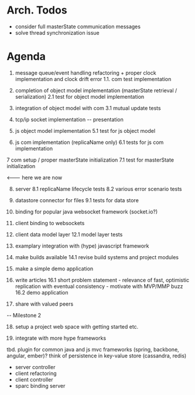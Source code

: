 # Arch. Todos
* consider full masterState communication messages
* solve thread synchronization issue


# Agenda
1. message queue/event handling refactoring + proper clock implementation and clock drift error
1.1. com test implementation
2. completion of object model implementation (masterState retrieval / serialization)
2.1 test for object model implementation
3. integration of object model with com 
3.1 mutual update tests

4. tcp/ip socket implementation
-- presentation

5. js object model implementation
5.1 test for js object model
6. js com implementation (replicaName only)
6.1 tests for js com implementation

7 com setup / proper masterState initialization
7.1 test for masterState initialization

<--- here we are now

8. server
8.1 replicaName lifecycle tests
8.2 various error scenario tests

9. datastore connector for files
9.1 tests for data store

10. binding for popular java websocket framework (socket.io?)

11. client binding to websockets

12. client data model layer
12.1 model layer tests

13. examplary integration with (hype) javascript framework

14. make builds available
14.1 revise build systems and project modules

15. make a simple demo application
 
16. write articles
16.1 short problem statement - relevance of fast, optimistic replication with eventual consistency - motivate with MVP/MMP buzz  
16.2 demo application

17. share with valued peers

-- Milestone 2

18. setup a project web space with getting started etc.

19. integrate with more hype frameworks


tbd.
plugin for common java and js mvc frameworks (spring, backbone, angular, ember)?
think of persistence in key-value store (cassandra, redis)

- server controller
- client refactoring
- client controller
- sparc binding server